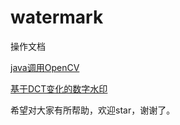 # watermark

操作文档

[java调用OpenCV](docs/java调用OpenCV.md)
 
[基于DCT变化的数字水印](docs/基于DCT变化的数字水印.md)

希望对大家有所帮助，欢迎star，谢谢了。
